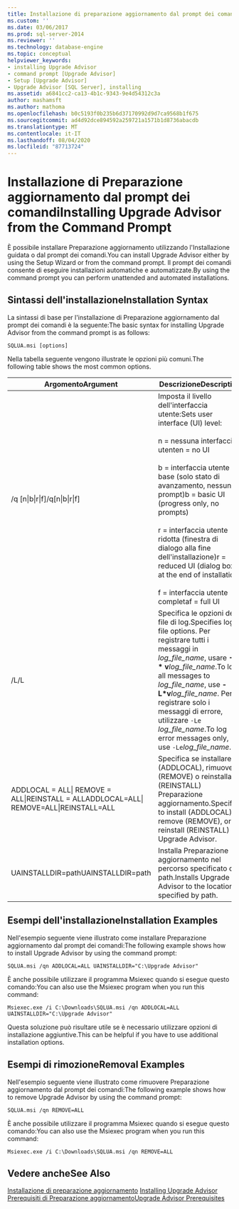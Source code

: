 ```yaml
---
title: Installazione di preparazione aggiornamento dal prompt dei comandi | Microsoft Docs
ms.custom: ''
ms.date: 03/06/2017
ms.prod: sql-server-2014
ms.reviewer: ''
ms.technology: database-engine
ms.topic: conceptual
helpviewer_keywords:
- installing Upgrade Advisor
- command prompt [Upgrade Advisor]
- Setup [Upgrade Advisor]
- Upgrade Advisor [SQL Server], installing
ms.assetid: a6841cc2-ca13-4b1c-9343-9e4d54312c3a
author: mashamsft
ms.author: mathoma
ms.openlocfilehash: b0c5193f0b235b6d37170992d9d7ca9568b1f675
ms.sourcegitcommit: ad4d92dce894592a259721a1571b1d8736abacdb
ms.translationtype: MT
ms.contentlocale: it-IT
ms.lasthandoff: 08/04/2020
ms.locfileid: "87713724"
---
```

# <a name="installing-upgrade-advisor-from-the-command-prompt"></a><span data-ttu-id="9e25c-102">Installazione di Preparazione aggiornamento dal prompt dei comandi</span><span class="sxs-lookup"><span data-stu-id="9e25c-102">Installing Upgrade Advisor from the Command Prompt</span></span>
  <span data-ttu-id="9e25c-103">È possibile installare Preparazione aggiornamento utilizzando l'Installazione guidata o dal prompt dei comandi.</span><span class="sxs-lookup"><span data-stu-id="9e25c-103">You can install Upgrade Advisor either by using the Setup Wizard or from the command prompt.</span></span> <span data-ttu-id="9e25c-104">Il prompt dei comandi consente di eseguire installazioni automatiche e automatizzate.</span><span class="sxs-lookup"><span data-stu-id="9e25c-104">By using the command prompt you can perform unattended and automated installations.</span></span>  
  
## <a name="installation-syntax"></a><span data-ttu-id="9e25c-105">Sintassi dell'installazione</span><span class="sxs-lookup"><span data-stu-id="9e25c-105">Installation Syntax</span></span>  
 <span data-ttu-id="9e25c-106">La sintassi di base per l'installazione di Preparazione aggiornamento dal prompt dei comandi è la seguente:</span><span class="sxs-lookup"><span data-stu-id="9e25c-106">The basic syntax for installing Upgrade Advisor from the command prompt is as follows:</span></span>  
  
 `SQLUA.msi [options]`  
  
 <span data-ttu-id="9e25c-107">Nella tabella seguente vengono illustrate le opzioni più comuni.</span><span class="sxs-lookup"><span data-stu-id="9e25c-107">The following table shows the most common options.</span></span>  
  
|<span data-ttu-id="9e25c-108">Argomento</span><span class="sxs-lookup"><span data-stu-id="9e25c-108">Argument</span></span>|<span data-ttu-id="9e25c-109">Descrizione</span><span class="sxs-lookup"><span data-stu-id="9e25c-109">Description</span></span>|  
|--------------|-----------------|  
|<span data-ttu-id="9e25c-110">/q [n&#124;b&#124;r&#124;f]</span><span class="sxs-lookup"><span data-stu-id="9e25c-110">/q[n&#124;b&#124;r&#124;f]</span></span>|<span data-ttu-id="9e25c-111">Imposta il livello dell'interfaccia utente:</span><span class="sxs-lookup"><span data-stu-id="9e25c-111">Sets user interface (UI) level:</span></span><br /><br /> <span data-ttu-id="9e25c-112">n = nessuna interfaccia utente</span><span class="sxs-lookup"><span data-stu-id="9e25c-112">n = no UI</span></span><br /><br /> <span data-ttu-id="9e25c-113">b = interfaccia utente di base (solo stato di avanzamento, nessun prompt)</span><span class="sxs-lookup"><span data-stu-id="9e25c-113">b = basic UI (progress only, no prompts)</span></span><br /><br /> <span data-ttu-id="9e25c-114">r = interfaccia utente ridotta (finestra di dialogo alla fine dell'installazione)</span><span class="sxs-lookup"><span data-stu-id="9e25c-114">r = reduced UI (dialog box at the end of installation)</span></span><br /><br /> <span data-ttu-id="9e25c-115">f = interfaccia utente completa</span><span class="sxs-lookup"><span data-stu-id="9e25c-115">f = full UI</span></span>|  
|<span data-ttu-id="9e25c-116">/L</span><span class="sxs-lookup"><span data-stu-id="9e25c-116">/L</span></span>|<span data-ttu-id="9e25c-117">Specifica le opzioni del file di log.</span><span class="sxs-lookup"><span data-stu-id="9e25c-117">Specifies log file options.</span></span> <span data-ttu-id="9e25c-118">Per registrare tutti i messaggi in *log_file_name*, usare **-L \* v**_log_file_name_.</span><span class="sxs-lookup"><span data-stu-id="9e25c-118">To log all messages to *log_file_name*, use **-L\*v**_log_file_name_.</span></span> <span data-ttu-id="9e25c-119">Per registrare solo i messaggi di errore, utilizzare `-Le` *log_file_name*.</span><span class="sxs-lookup"><span data-stu-id="9e25c-119">To log error messages only, use `-Le`*log_file_name*.</span></span>|  
|<span data-ttu-id="9e25c-120">ADDLOCAL = ALL&#124; REMOVE = ALL&#124;REINSTALL = ALL</span><span class="sxs-lookup"><span data-stu-id="9e25c-120">ADDLOCAL=ALL&#124; REMOVE=ALL&#124;REINSTALL=ALL</span></span>|<span data-ttu-id="9e25c-121">Specifica se installare (ADDLOCAL), rimuovere (REMOVE) o reinstallare (REINSTALL) Preparazione aggiornamento.</span><span class="sxs-lookup"><span data-stu-id="9e25c-121">Specifies to install (ADDLOCAL), remove (REMOVE), or reinstall (REINSTALL) Upgrade Advisor.</span></span>|  
|<span data-ttu-id="9e25c-122">UAINSTALLDIR=path</span><span class="sxs-lookup"><span data-stu-id="9e25c-122">UAINSTALLDIR=path</span></span>|<span data-ttu-id="9e25c-123">Installa Preparazione aggiornamento nel percorso specificato da path.</span><span class="sxs-lookup"><span data-stu-id="9e25c-123">Installs Upgrade Advisor to the location specified by path.</span></span>|  
  
## <a name="installation-examples"></a><span data-ttu-id="9e25c-124">Esempi dell'installazione</span><span class="sxs-lookup"><span data-stu-id="9e25c-124">Installation Examples</span></span>  
 <span data-ttu-id="9e25c-125">Nell'esempio seguente viene illustrato come installare Preparazione aggiornamento dal prompt dei comandi:</span><span class="sxs-lookup"><span data-stu-id="9e25c-125">The following example shows how to install Upgrade Advisor by using the command prompt:</span></span>  
  
```  
SQLUA.msi /qn ADDLOCAL=ALL UAINSTALLDIR="C:\Upgrade Advisor"  
```  
  
 <span data-ttu-id="9e25c-126">È anche possibile utilizzare il programma Msiexec quando si esegue questo comando:</span><span class="sxs-lookup"><span data-stu-id="9e25c-126">You can also use the Msiexec program when you run this command:</span></span>  
  
```  
Msiexec.exe /i C:\Downloads\SQLUA.msi /qn ADDLOCAL=ALL UAINSTALLDIR="C:\Upgrade Advisor"  
```  
  
 <span data-ttu-id="9e25c-127">Questa soluzione può risultare utile se è necessario utilizzare opzioni di installazione aggiuntive.</span><span class="sxs-lookup"><span data-stu-id="9e25c-127">This can be helpful if you have to use additional installation options.</span></span>  
  
## <a name="removal-examples"></a><span data-ttu-id="9e25c-128">Esempi di rimozione</span><span class="sxs-lookup"><span data-stu-id="9e25c-128">Removal Examples</span></span>  
 <span data-ttu-id="9e25c-129">Nell'esempio seguente viene illustrato come rimuovere Preparazione aggiornamento dal prompt dei comandi:</span><span class="sxs-lookup"><span data-stu-id="9e25c-129">The following example shows how to remove Upgrade Advisor by using the command prompt:</span></span>  
  
```  
SQLUA.msi /qn REMOVE=ALL  
```  
  
 <span data-ttu-id="9e25c-130">È anche possibile utilizzare il programma Msiexec quando si esegue questo comando:</span><span class="sxs-lookup"><span data-stu-id="9e25c-130">You can also use the Msiexec program when you run this command:</span></span>  
  
```  
Msiexec.exe /i C:\Downloads\SQLUA.msi /qn REMOVE=ALL  
```  
  
## <a name="see-also"></a><span data-ttu-id="9e25c-131">Vedere anche</span><span class="sxs-lookup"><span data-stu-id="9e25c-131">See Also</span></span>  
 <span data-ttu-id="9e25c-132">[Installazione di preparazione aggiornamento](../../../2014/sql-server/install/installing-upgrade-advisor.md) </span><span class="sxs-lookup"><span data-stu-id="9e25c-132">[Installing Upgrade Advisor](../../../2014/sql-server/install/installing-upgrade-advisor.md) </span></span>  
 [<span data-ttu-id="9e25c-133">Prerequisiti di Preparazione aggiornamento</span><span class="sxs-lookup"><span data-stu-id="9e25c-133">Upgrade Advisor Prerequisites</span></span>](../../../2014/sql-server/install/upgrade-advisor-prerequisites.md)  
  
  
